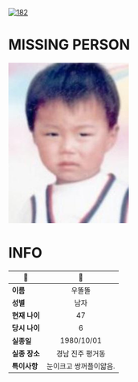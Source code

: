 [![182](https://img.shields.io/badge/%EC%8B%A4%EC%A2%85%EC%8B%A0%EA%B3%A0%EB%8A%94%20%EA%B5%AD%EB%B2%88%EC%97%86%EC%9D%B4-182-blue)](http://safe182.go.kr/index.do)

# MISSING PERSON

<img src="./missing_person.jpg">

# INFO

|🔑|💎|
|--|:--:|
|**이름**|우똘똘|
|**성별**|남자|
|**현재 나이**|47|
|**당시 나이**|6|
|**실종일**|1980/10/01|
|**실종 장소**|경남 진주 평거동 |
|**특이사항**|눈이크고 쌍꺼플이얇음.|
